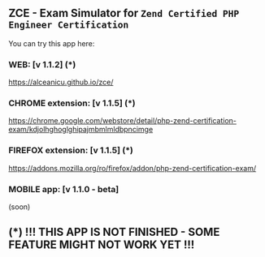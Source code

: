 ## ZCE - Exam Simulator for `Zend Certified PHP Engineer Certification` 

You can try this app here: 

### WEB:  [v 1.1.2] (*)

https://alceanicu.github.io/zce/

### CHROME extension: [v 1.1.5] (*)

https://chrome.google.com/webstore/detail/php-zend-certification-exam/kdjolhghoglghipajmbmlmldbpncimge

### FIREFOX extension: [v 1.1.5] (*)

https://addons.mozilla.org/ro/firefox/addon/php-zend-certification-exam/

### MOBILE app: [v 1.1.0 - beta]

(soon)


## (*) !!! THIS APP IS NOT FINISHED - SOME FEATURE MIGHT NOT WORK YET !!!
